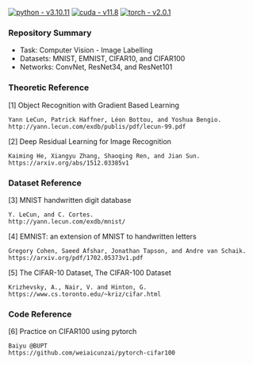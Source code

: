 [![python - v3.10.11](https://img.shields.io/static/v1?label=python&message=v3.10.11&color=blue&logo=python&logoColor=white)](https://)
[![cuda - v11.8](https://img.shields.io/static/v1?label=cuda&message=v11.8&color=green&logo=nvidia&logoColor=white)](https://)
[![torch - v2.0.1](https://img.shields.io/static/v1?label=torch&message=v2.0.1&color=orange&logo=pytorch&logoColor=white)](https://)

### Repository Summary ###
- Task: Computer Vision - Image Labelling
- Datasets: MNIST, EMNIST, CIFAR10, and CIFAR100
- Networks: ConvNet, ResNet34, and ResNet101

### Theoretic Reference ###
[1] Object Recognition with Gradient Based Learning

    Yann LeCun, Patrick Haffner, Léon Bottou, and Yoshua Bengio.
    http://yann.lecun.com/exdb/publis/pdf/lecun-99.pdf

[2] Deep Residual Learning for Image Recognition

    Kaiming He, Xiangyu Zhang, Shaoqing Ren, and Jian Sun.
    https://arxiv.org/abs/1512.03385v1
    
### Dataset Reference ###
[3] MNIST handwritten digit database

    Y. LeCun, and C. Cortes.
    http://yann.lecun.com/exdb/mnist/

[4] EMNIST: an extension of MNIST to handwritten letters

    Gregory Cohen, Saeed Afshar, Jonathan Tapson, and Andre van Schaik.
    https://arxiv.org/pdf/1702.05373v1.pdf

[5] The CIFAR-10 Dataset, The CIFAR-100 Dataset

    Krizhevsky, A., Nair, V. and Hinton, G.
    https://www.cs.toronto.edu/~kriz/cifar.html
    
### Code Reference ### 
[6] Practice on CIFAR100 using pytorch

    Baiyu @BUPT
    https://github.com/weiaicunzai/pytorch-cifar100

